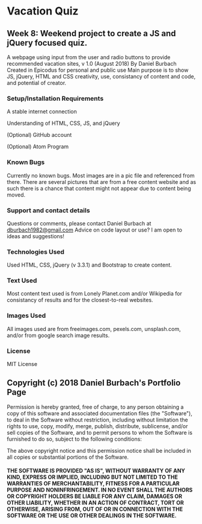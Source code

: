 # Vacation Quiz
## Week 8: Weekend project to create a JS and jQuery focused quiz.

A webpage using input from the user and radio buttons to provide recommended vacation sites, v 1.0 (August 2018)
By Daniel Burbach
Created in Epicodus for personal and public use
Main purpose is to show JS, jQuery, HTML and CSS creativity, use, consistancy of content and code, and potential of creator.

### Setup/Installation Requirements
A stable internet connection

Understanding of HTML, CSS, JS, and jQuery

(Optional) GitHub account

(Optional) Atom Program

### Known Bugs
Currently no known bugs. Most images are in a pic file and referenced from there. There are several pictures that are from a free content website and as such there is a chance that content might not appear due to content being moved.

### Support and contact details
Questions or comments, please contact Daniel Burbach at dburbach1982@gmail.com Advice on code layout or use? I am open to ideas and suggestions!

### Technologies Used
Used HTML, CSS, jQuery (v 3.3.1)  and Bootstrap to create content.

### Text Used
Most content text used is from Lonely Planet.com and/or Wikipedia for consistancy of results and for the closest-to-real websites.

### Images Used
All images used are from freeimages.com, pexels.com, unsplash.com, and/or from google search image results.

### License
MIT License

## Copyright (c) 2018 Daniel Burbach's Portfolio Page

Permission is hereby granted, free of charge, to any person obtaining a copy of this software and associated documentation files (the "Software"), to deal in the Software without restriction, including without limitation the rights to use, copy, modify, merge, publish, distribute, sublicense, and/or sell copies of the Software, and to permit persons to whom the Software is furnished to do so, subject to the following conditions:

The above copyright notice and this permission notice shall be included in all copies or substantial portions of the Software.

#### THE SOFTWARE IS PROVIDED "AS IS", WITHOUT WARRANTY OF ANY KIND, EXPRESS OR IMPLIED, INCLUDING BUT NOT LIMITED TO THE WARRANTIES OF MERCHANTABILITY, FITNESS FOR A PARTICULAR PURPOSE AND NONINFRINGEMENT. IN NO EVENT SHALL THE AUTHORS OR COPYRIGHT HOLDERS BE LIABLE FOR ANY CLAIM, DAMAGES OR OTHER LIABILITY, WHETHER IN AN ACTION OF CONTRACT, TORT OR OTHERWISE, ARISING FROM, OUT OF OR IN CONNECTION WITH THE SOFTWARE OR THE USE OR OTHER DEALINGS IN THE SOFTWARE.
